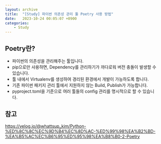 ```yaml
---
layout: archive
title:  "[Study] 파이썬 의존성 관리 툴 Poetry 사용 방법"
date:   2023-10-24 00:05:07 +0900
categories: 
    - Study
---
```


## Poetry란?
- 파이썬의 의존성을 관리해주는 툴입니다.
- pip으로만 사용하면, Dependency를 관리하기가 까다로워 버전 충돌이 발생할 수 있습니다.
- 툴 내에서 Virtualenv를 생성하여 경리된 환경에서 개발이 가능하도록 합니다.
- 기존 파이썬 패키지 관리 툴에서 지원하지 않는 Build, Publish가 가능합니다.
- pyproject.toml을 기준으로 여러 툴들의 config 관리를 명시적으로 할 수 있습니다.



## 참고
https://velog.io/@whattsup_kim/Python-%ED%8C%8C%EC%9D%B4%EC%8D%AC-%ED%99%98%EA%B2%BD-%EA%B5%AC%EC%B6%95%ED%95%98%EA%B8%B0-2-Poetry